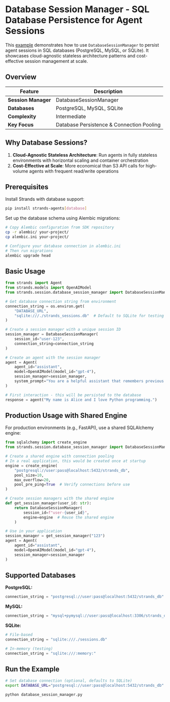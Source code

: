 # Database Session Manager - SQL Database Persistence for Agent Sessions

This [example](https://github.com/strands-agents/docs/blob/main/docs/examples/python/database_session_manager.py) demonstrates how to use `DatabaseSessionManager` to persist agent sessions in SQL databases (PostgreSQL, MySQL, or SQLite). It showcases cloud-agnostic stateless architecture patterns and cost-effective session management at scale.

## Overview

| Feature            | Description                            |
| ------------------ | -------------------------------------- |
| **Session Manager**| DatabaseSessionManager                 |
| **Databases**      | PostgreSQL, MySQL, SQLite              |
| **Complexity**     | Intermediate                           |
| **Key Focus**      | Database Persistence & Connection Pooling |

## Why Database Sessions?

1. **Cloud-Agnostic Stateless Architecture**: Run agents in fully stateless environments with horizontal scaling and container orchestration
2. **Cost-Effective at Scale**: More economical than S3 API calls for high-volume agents with frequent read/write operations

## Prerequisites

Install Strands with database support:

```bash
pip install strands-agents[database]
```

Set up the database schema using Alembic migrations:

```bash
# Copy Alembic configuration from SDK repository
cp -r alembic/ your-project/
cp alembic.ini your-project/

# Configure your database connection in alembic.ini
# Then run migrations
alembic upgrade head
```

## Basic Usage

```python
from strands import Agent
from strands.models import OpenAIModel
from strands.session.database_session_manager import DatabaseSessionManager

# Get database connection string from environment
connection_string = os.environ.get(
    "DATABASE_URL",
    "sqlite:///./strands_sessions.db"  # Default to SQLite for testing
)

# Create a session manager with a unique session ID
session_manager = DatabaseSessionManager(
    session_id="user-123",
    connection_string=connection_string
)

# Create an agent with the session manager
agent = Agent(
    agent_id="assistant",
    model=OpenAIModel(model_id="gpt-4"),
    session_manager=session_manager,
    system_prompt="You are a helpful assistant that remembers previous conversations."
)

# First interaction - this will be persisted to the database
response = agent("My name is Alice and I love Python programming.")
```

## Production Usage with Shared Engine

For production environments (e.g., FastAPI), use a shared SQLAlchemy engine:

```python
from sqlalchemy import create_engine
from strands.session.database_session_manager import DatabaseSessionManager

# Create a shared engine with connection pooling
# In a real application, this would be created once at startup
engine = create_engine(
    "postgresql://user:pass@localhost:5432/strands_db",
    pool_size=10,
    max_overflow=20,
    pool_pre_ping=True  # Verify connections before use
)

# Create session managers with the shared engine
def get_session_manager(user_id: str):
    return DatabaseSessionManager(
        session_id=f"user-{user_id}",
        engine=engine  # Reuse the shared engine
    )

# Use in your application
session_manager = get_session_manager("123")
agent = Agent(
    agent_id="assistant",
    model=OpenAIModel(model_id="gpt-4"),
    session_manager=session_manager
)
```

## Supported Databases

**PostgreSQL:**
```python
connection_string = "postgresql://user:pass@localhost:5432/strands_db"
```

**MySQL:**
```python
connection_string = "mysql+pymysql://user:pass@localhost:3306/strands_db"
```

**SQLite:**
```python
# File-based
connection_string = "sqlite:///./sessions.db"

# In-memory (testing)
connection_string = "sqlite:///:memory:"
```

## Run the Example

```bash
# Set database connection (optional, defaults to SQLite)
export DATABASE_URL="postgresql://user:pass@localhost:5432/strands_db"

python database_session_manager.py
```


